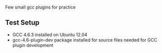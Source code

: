 Few small gcc plugins for practice

Test Setup
----------

* GCC 4.6.3 installed on Ubuntu 12.04
* gcc-4.6-plugin-dev package installed for source files needed for GCC plugin development
